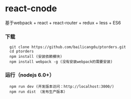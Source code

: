 # react-cnode
基于webpack + react + react-router + redux + less + ES6 


### 下载
```
  git clone https://github.com/bailicangdu/ptorders.git
  cd ptorders
  npm install (安装依赖模块)
  npm install webpack -g (没有安装webpack的需要安装)
```

### 运行（nodejs 6.0+）
```
  npm run dev (开发版本访问：http://localhost:3000/)
  npm run dist （发布生产版本）

